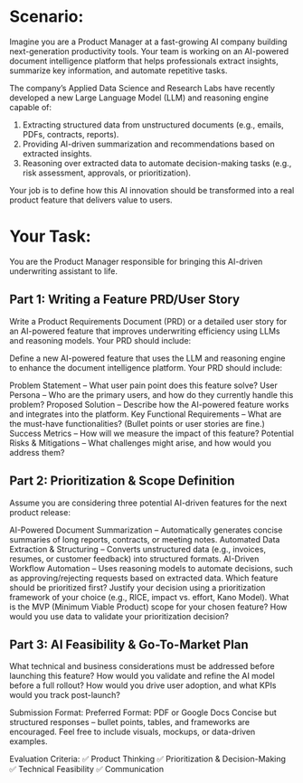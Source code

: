 # Scenario:

Imagine you are a Product Manager at a fast-growing AI company building next-generation productivity tools. Your team is working on an AI-powered document intelligence platform that helps professionals extract insights, summarize key information, and automate repetitive tasks.

The company’s Applied Data Science and Research Labs have recently developed a new Large Language Model (LLM) and reasoning engine capable of:

1. Extracting structured data from unstructured documents (e.g., emails, PDFs, contracts, reports).
2. Providing AI-driven summarization and recommendations based on extracted insights.
3. Reasoning over extracted data to automate decision-making tasks (e.g., risk assessment, approvals, or prioritization).

Your job is to define how this AI innovation should be transformed into a real product feature that delivers value to users.

# Your Task:
You are the Product Manager responsible for bringing this AI-driven underwriting assistant to life.

## Part 1: Writing a Feature PRD/User Story
Write a Product Requirements Document (PRD) or a detailed user story for an AI-powered feature that improves underwriting efficiency using LLMs and reasoning models. Your PRD should include:

Define a new AI-powered feature that uses the LLM and reasoning engine to enhance the document intelligence platform. Your PRD should include:

Problem Statement – What user pain point does this feature solve?
User Persona – Who are the primary users, and how do they currently handle this problem?
Proposed Solution – Describe how the AI-powered feature works and integrates into the platform.
Key Functional Requirements – What are the must-have functionalities? (Bullet points or user stories are fine.)
Success Metrics – How will we measure the impact of this feature?
Potential Risks & Mitigations – What challenges might arise, and how would you address them?

## Part 2: Prioritization & Scope Definition
Assume you are considering three potential AI-driven features for the next product release:

AI-Powered Document Summarization – Automatically generates concise summaries of long reports, contracts, or meeting notes.
Automated Data Extraction & Structuring – Converts unstructured data (e.g., invoices, resumes, or customer feedback) into structured formats.
AI-Driven Workflow Automation – Uses reasoning models to automate decisions, such as approving/rejecting requests based on extracted data.
Which feature should be prioritized first? Justify your decision using a prioritization framework of your choice (e.g., RICE, impact vs. effort, Kano Model).
What is the MVP (Minimum Viable Product) scope for your chosen feature?
How would you use data to validate your prioritization decision?

## Part 3: AI Feasibility & Go-To-Market Plan
What technical and business considerations must be addressed before launching this feature?
How would you validate and refine the AI model before a full rollout?
How would you drive user adoption, and what KPIs would you track post-launch?

Submission Format:
Preferred Format: PDF or Google Docs
Concise but structured responses – bullet points, tables, and frameworks are encouraged.
Feel free to include visuals, mockups, or data-driven examples.

Evaluation Criteria:
✅ Product Thinking
✅ Prioritization & Decision-Making
✅ Technical Feasibility 
✅ Communication
